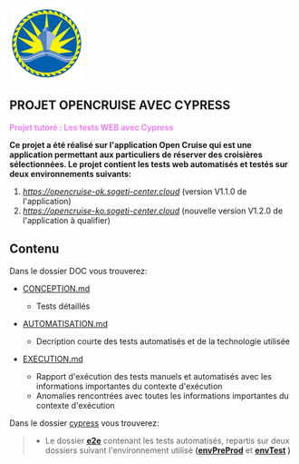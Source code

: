 ![alt text](logo.png)

## PROJET OPENCRUISE AVEC CYPRESS 
<span style="color:violet"><b>Projet tutoré : Les tests WEB avec Cypress</b></span>


**Ce projet a été réalisé sur l'application Open Cruise qui est une application permettant aux particuliers de réserver des croisières sélectionnées. Le projet contient les tests web automatisés et testés sur deux environnements suivants:**
1. *https://opencruise-ok.sogeti-center.cloud* (version V1.1.0 de l'application)
2. *https://opencruise-ko.sogeti-center.cloud* (nouvelle version V1.2.0 de l'application à qualifier)

## Contenu
Dans le dossier DOC vous trouverez:

- [CONCEPTION.md](DOC/CONCEPTION.md) 
  - Tests détaillés 

- [AUTOMATISATION.md](DOC/AUTOMATISATION.md) 
  - Decription courte des tests automatisés et de la technologie utilisée 
  
- [EXECUTION.md](DOC/EXECUTION.md) 
  - Rapport d'exécution des tests manuels et automatisés avec les informations importantes du contexte d'exécution 
  - Anomalies rencontrées avec toutes les informations importantes du contexte d'exécution

Dans le dossier [cypress](cypress) vous trouverez:

>- Le dossier **[e2e](cypress/e2e)** contenant les tests automatisés, repartis sur deux dossiers suivant l'environnement utilisé **([envPreProd](cypress/e2e/envPreprod/)** et **[envTest](cypress/e2e/envTest/) )**
  
